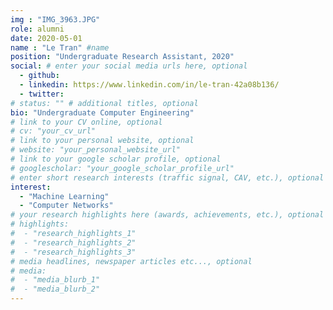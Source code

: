 ```yaml
---
img : "IMG_3963.JPG"
role: alumni
date: 2020-05-01
name : "Le Tran" #name
position: "Undergraduate Research Assistant, 2020" 
social: # enter your social media urls here, optional
  - github:
  - linkedin: https://www.linkedin.com/in/le-tran-42a08b136/
  - twitter:
# status: "" # additional titles, optional
bio: "Undergraduate Computer Engineering" 
# link to your CV online, optional
# cv: "your_cv_url" 
# link to your personal website, optional
# website: "your_personal_website_url" 
# link to your google scholar profile, optional
# googlescholar: "your_google_scholar_profile_url" 
# enter short research interests (traffic signal, CAV, etc.), optional
interest: 
  - "Machine Learning"
  - "Computer Networks"  
# your research highlights here (awards, achievements, etc.), optional
# highlights: 
#  - "research_highlights_1"
#  - "research_highlights_2"
#  - "research_highlights_3" 
# media headlines, newspaper articles etc..., optional
# media: 
#  - "media_blurb_1"
#  - "media_blurb_2" 
---
```


